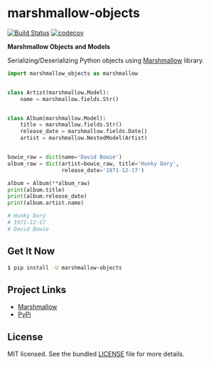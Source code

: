 marshmallow-objects
===================
[![Build Status](https://travis-ci.org/SVilgelm/marshmallow-objects.svg?branch=master)](https://travis-ci.org/SVilgelm/marshmallow-objects)
[![codecov](https://codecov.io/gh/SVilgelm/marshmallow-objects/branch/master/graph/badge.svg)](https://codecov.io/gh/SVilgelm/marshmallow-objects)

**Marshmallow Objects and Models**

Serializing/Deserializing Python objects using [Marshmallow](https://github.com/marshmallow-code/marshmallow) library.

```python
import marshmallow_objects as marshmallow


class Artist(marshmallow.Model):
    name = marshmallow.fields.Str()


class Album(marshmallow.Model):
    title = marshmallow.fields.Str()
    release_date = marshmallow.fields.Date()
    artist = marshmallow.NestedModel(Artist)


bowie_raw = dict(name='David Bowie')
album_raw = dict(artist=bowie_raw, title='Hunky Dory',
                 release_date='1971-12-17')

album = Album(**album_raw)
print(album.title)
print(album.release_date)
print(album.artist.name)

# Hunky Dory
# 1971-12-17
# David Bowie
```

Get It Now
----------

```bash
$ pip install -U marshmallow-objects
```

Project Links
-------------

* [Marshmallow](https://github.com/marshmallow-code/marshmallow)
* [PyPi](https://pypi.python.org/pypi/marshmallow-objects)

License
-------
MIT licensed. See the bundled [LICENSE](LICENSE) file for more details.
